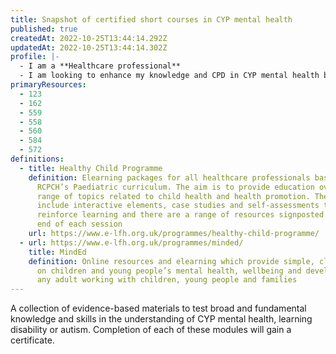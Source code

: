 ```yaml
---
title: Snapshot of certified short courses in CYP mental health
published: true
createdAt: 2022-10-25T13:44:14.292Z
updatedAt: 2022-10-25T13:44:14.302Z
profile: |-
  - I am a **Healthcare professional**
  - I am looking to enhance my knowledge and CPD in CYP mental health by **completing an elearning package that will give me a certificate**
primaryResources:
  - 123
  - 162
  - 559
  - 558
  - 560
  - 584
  - 572
definitions:
  - title: Healthy Child Programme
    definition: Elearning packages for all healthcare professionals based on the
      RCPCH’s Paediatric curriculum. The aim is to provide education over a
      range of topics related to child health and health promotion. The sessions
      include interactive elements, case studies and self-assessments to
      reinforce learning and there are a range of resources signposted at the
      end of each session
    url: https://www.e-lfh.org.uk/programmes/healthy-child-programme/
  - url: https://www.e-lfh.org.uk/programmes/minded/
    title: MindEd
    definition: Online resources and elearning which provide simple, clear guidance
      on children and young people’s mental health, wellbeing and development to
      any adult working with children, young people and families
---
```

A collection of evidence-based materials to test broad and fundamental knowledge and skills in the understanding of CYP mental health, learning disability or autism. Completion of each of these modules will gain a certificate.